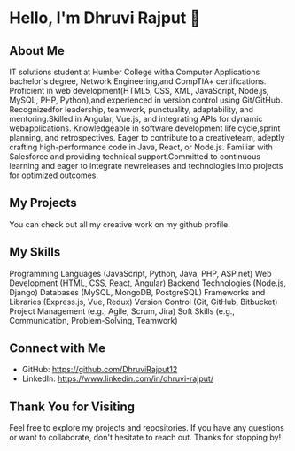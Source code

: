 # Hello, I'm Dhruvi Rajput 👋

## About Me

IT solutions student at Humber College witha Computer Applications bachelor's degree, Network Engineering,and CompTIA+ certifications. 
Proficient in web development(HTML5, CSS, XML, JavaScript, Node.js, MySQL, PHP, Python),and experienced in version control using Git/GitHub. 
Recognizedfor leadership, teamwork, punctuality, adaptability, and mentoring.Skilled in Angular, Vue.js, and integrating APIs for dynamic webapplications. 
Knowledgeable in software development life cycle,sprint planning, and retrospectives. Eager to contribute to a creativeteam, adeptly crafting high-performance code in Java, React, or Node.js. 
Familiar with Salesforce and providing technical support.Committed to continuous learning and eager to integrate newreleases and technologies into projects for optimized outcomes.

## My Projects

You can check out all my creative work on my github profile.


## My Skills

Programming Languages (JavaScript, Python, Java, PHP, ASP.net)
Web Development (HTML, CSS, React, Angular)
Backend Technologies (Node.js, Django)
Databases (MySQL, MongoDB, PostgreSQL)
Frameworks and Libraries (Express.js, Vue, Redux)
Version Control (Git, GitHub, Bitbucket)
Project Management (e.g., Agile, Scrum, Jira)
Soft Skills (e.g., Communication, Problem-Solving, Teamwork)

## Connect with Me

- GitHub: https://github.com/DhruviRajput12
- LinkedIn: https://www.linkedin.com/in/dhruvi-rajput/

## Thank You for Visiting

Feel free to explore my projects and repositories. If you have any questions or want to collaborate, don't hesitate to reach out. Thanks for stopping by!

